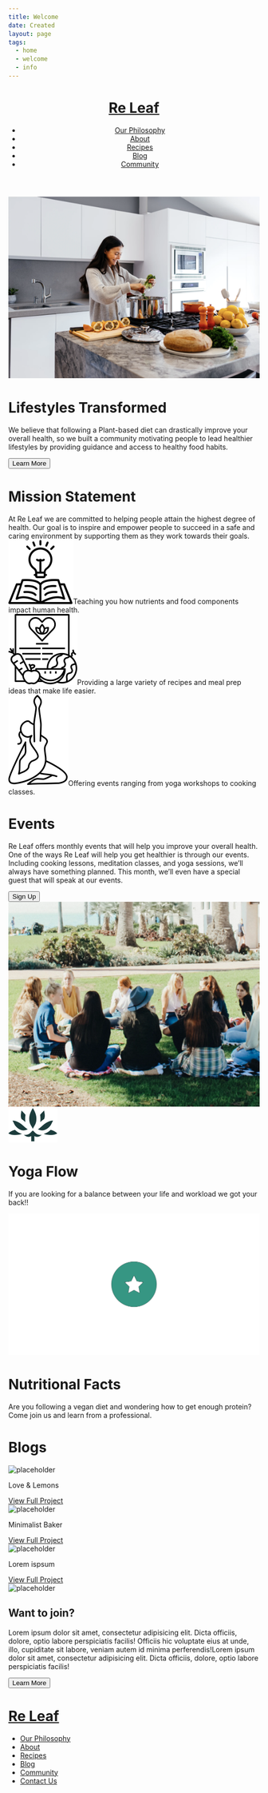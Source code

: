 ```yaml
---
title: Welcome
date: Created
layout: page
tags:
  - home
  - welcome
  - info
---
```

<html>
  <head>
    <meta charset="utf-8">
    <meta name="viewport" content="width=device-width, initial-scale=1.0">
    <title>Re Leaf</title>
    <link rel="stylesheet" href="reset.css">  
    <link rel="stylesheet" href="main.css">
    <link rel="preconnect" href="https://fonts.gstatic.com">
<link rel="preconnect" href="https://fonts.gstatic.com">
<link href="https://fonts.googleapis.com/css2?family=Lato&display=swap" rel="stylesheet">
      <script src="https://ajax.googleapis.com/ajax/libs/jquery/3.3.1/jquery.min.js"></script>

  </head>
  <body>
      <div id="wrapper">
        <header class="site-header">
            <a href="index.html" >  <h1>Re Leaf</h1></a>

  <nav class="top-nav">
        <div class="menu" id="menu">    
          <ul class="menubar" id="menubar">
          <li><a href="#">Our Philosophy</a></li>
          <li><a href="#">About</a></li>
          <li><a href="#">Recipes</a></li>
          <li><a href="#">Blog</a></li>
          <li><a href="#">Community</a></li>
            </ul>
              </div>  
          </nav>
        </header>
   <div class="boxes"><div class="box one">
<img src="images/hpimg.png" alt="Positive">
</div>
  <div class="box two">
  <h1>Lifestyles Transformed</h1>
  <p>We believe that following a Plant-based diet can drastically improve your overall health, so we built a community motivating people to lead healthier lifestyles by providing guidance and access to healthy food habits. </p>
    <button class="hero-button">Learn More</button>
</div>
          </div>
   
<div class="MS-container">
    <div class="MS-heading">
    <h1>Mission Statement</h1>
    At Re Leaf we are committed to helping people attain the highest degree of health. Our goal is to inspire and empower people to succeed in a safe and caring environment by supporting them as they work towards their goals.
    </div>
    <div class="MSboxes">
    <div class="box star"><img src="images/knowledge.svg" alt="placeholder">Teaching you how nutrients and food components impact human health.</div>
    <div class="box star">  <img src="images/nutrition.svg" alt="placeholder">Providing a large variety of recipes and meal prep ideas that make life easier.</div>
    <div class="box star"><img src="images/yoga.svg" alt="placeholder">Offering events ranging from yoga workshops to cooking classes.</div>
     
   </div>
      </div>
          </div>
         <div class="Event-boxes">
 
<div class="e-box e-info">
    <h1>Events</h1>
<p>Re Leaf offers monthly events that will help you improve your overall health. One of the ways Re Leaf will help you get healthier is through our events. Including cooking lessons, meditation classes, and yoga sessions, we’ll always have something planned. This month, we’ll even have a special guest that will speak at our events. </p>
    <button class="hero-button">Sign Up</button>
</div>
                 <div class="e-box e-image">
<img src="images/events.png" alt="Event">
</div>
                 <div class="e-box e-f1">
<img src="images/yogaflow.svg" alt="Yoga Flow">
    <h1>Yoga Flow</h1>
        <p>If you are looking for a balance between your life and workload we got your back!!</p>
</div>
                 <div class="e-box e-f2">
<img src="images/star.svg" alt="placeholder">
     <h1>Nutritional Facts</h1>
        <p>Are you following a vegan diet and wondering how to get enough protein? Come join us and learn from a professional.</p>
</div>
             </div>
    <div class="container">
    <div class="heading">
    <h1>Blogs</h1>
    </div>
    <div class="row">
        <div class="card">
            <div class="card-header">
           <img class="card-img" src="images/Blog#1.png" alt="placeholder">
        </div>
            <div class="card-body">
            <p>Love & Lemons
                </p>
                <a href="#" class="btn">View Full Project</a>
        </div>
            
  </div>
    <div class="card">
     <div class="card-header">
        <img class="card-img" src="images/Blog#1.png" alt="placeholder">
        </div>
            <div class="card-body">
            <p>Minimalist Baker
                </p>
                <a href="#" class="btn">View Full Project</a>
        </div>
            
   </div> <!-- Div card Closing -->
    <div class="card">
       <div class="card-header">
         <img class="card-img" src="https://via.placeholder.com/300" alt="placeholder">
        </div>
            <div class="card-body">
            <p>Lorem ispsum
                </p>
                <a href="#" class="btn">View Full Project</a>
        </div>
            
  </div> <!-- Div card Closing -->
        </div>  <!-- Div row Closing -->
    
  </div>

    
   <div class="boxes2">
      <div class="box2 g-image">
<img src="https://via.placeholder.com/400" alt="placeholder">
</div>
<div class="box2 g-info">
    <h2>Want to join?</h2>
<p>Lorem ipsum dolor sit amet, consectetur adipisicing elit. Dicta officiis, dolore, optio labore perspiciatis facilis! Officiis hic voluptate eius at unde, illo, cupiditate sit labore, veniam autem id minima perferendis!Lorem ipsum dolor sit amet, consectetur adipisicing elit. Dicta officiis, dolore, optio labore perspiciatis facilis!  </p>
    <button class="hero-button">Learn More</button>
</div>
          </div>

 <div class="site-footer">
            <a href="index.html" >  <h1>Re Leaf</h1></a>

  <footer class="footer">
      <div class="f-menu" id="f-menu">    
        <ul class="f-menubar" id="f-menubar">
        <li><a href="#">Our Philosophy</a></li>
          <li><a href="#">About</a></li>
          <li><a href="#">Recipes</a></li>
          <li><a href="#">Blog</a></li>
          <li><a href="#">Community</a></li>
          <li><a href="#">Contact Us</a></li>      
            </ul>
              </div>  
          </footer>
      </div>
  </body>
  </html>